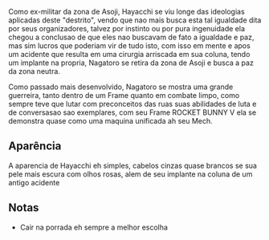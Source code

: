 Como ex-militar da zona de Asoji, Hayacchi se viu longe das ideologias aplicadas deste "destrito", vendo que nao mais busca esta tal igualdade dita por seus organizadores, talvez por instinto ou por pura ingenuidade ela chegou a conclusao de que eles nao buscavam de fato a igualdade e paz, mas sim lucros que poderiam vir de tudo isto, com isso em mente e apos um acidente que resulta em uma cirurgia arriscada em sua coluna, tendo um implante na propria, Nagatoro se retira da zona de Asoji e busca a paz da zona neutra.

Como passado mais desenvolvido, Nagatoro se mostra uma grande guerreira, tanto dentro de um Frame quanto em combate limpo, como sempre teve que lutar com preconceitos das ruas suas abilidades de luta e de conversasao sao exemplares, com seu Frame ROCKET BUNNY V ela se demonstra quase como uma maquina unificada ah seu Mech.

## Aparência
A aparencia de Hayacchi eh simples, cabelos cinzas quase brancos se sua pele mais escura com olhos rosas, alem de seu implante na coluna de um antigo acidente

## Notas
- Cair na porrada eh sempre a melhor escolha
